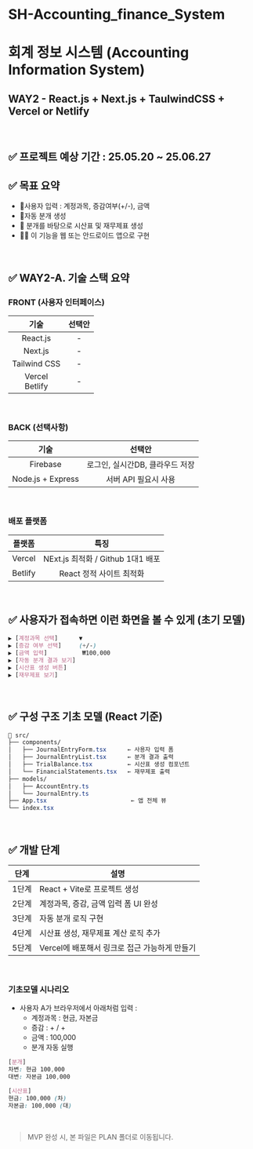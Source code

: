 # SH-Accounting_finance_System
# 회계 정보 시스템 (Accounting Information System)
## WAY2 - React.js + Next.js + TaulwindCSS + Vercel or Netlify

<br>

## ✅ 프로젝트 예상 기간 : 25.05.20 ~ 25.06.27

## ✅ 목표 요약 
  - 📌사용자 입력 : 계정과목, 증감여부(+/-), 금액
  - 📌자동 분개 생성
  - 📌 분개를 바탕으로 시산표 및 재무제표 생성
  - 📌📌 이 기능을 웹 또는 안드로이드 앱으로 구현

<br>

## ✅ WAY2-A. 기술 스택 요약

### FRONT (사용자 인터페이스)
| 기술 | 선택안 | 
| :---: | :---: | 
React.js | -
Next.js | - 
Tailwind CSS | -
Vercel <br> Betlify | - 

<br>

### BACK (선택사항)
| 기술 | 선택안 |
| :---: | :---: |
Firebase | 로그인, 실시간DB, 클라우드 저장
Node.js + Express | 서버 API 필요시 사용

<br>

### 배포 플랫폼 
| 플랫폼 | 특징 |
| :---: | :---: | 
Vercel | NExt.js 최적화 / Github 1대1 배포
Betlify | React 정적 사이트 최적화

<br>

## ✅ 사용자가 접속하면 이런 화면을 볼 수 있게 (초기 모델)
```scss
▶ [계정과목 선택]      ▼
▶ [증감 여부 선택]     (+/-)
▶ [금액 입력]          ₩100,000
▶ [자동 분개 결과 보기]
▶ [시산표 생성 버튼]
▶ [재무제표 보기]
```

<br>

## ✅ 구성 구조 기초 모델 (React 기준)
```css
📁 src/
├── components/
│   ├── JournalEntryForm.tsx      ← 사용자 입력 폼
│   ├── JournalEntryList.tsx      ← 분개 결과 출력
│   ├── TrialBalance.tsx          ← 시산표 생성 컴포넌트
│   └── FinancialStatements.tsx   ← 재무제표 출력
├── models/
│   ├── AccountEntry.ts
│   └── JournalEntry.ts
├── App.tsx                        ← 앱 전체 뷰
└── index.tsx
```

<br>

## ✅ 개발 단계

| 단계  | 설명                           |
| --- | ---------------------------- |
| 1단계 | React + Vite로 프로젝트 생성        |
| 2단계 | 계정과목, 증감, 금액 입력 폼 UI 완성      |
| 3단계 | 자동 분개 로직 구현                  |
| 4단계 | 시산표 생성, 재무제표 계산 로직 추가        |
| 5단계 | Vercel에 배포해서 링크로 접근 가능하게 만들기 |

<br>

### 기초모델 시나리오
* 사용자 A가 브라우저에서 아래처럼 입력 : 
    - 계정과목 : 현금, 자본금
    - 증감 : + / +
    - 금액 : 100,000
  - 분개 자동 실행
```css
[분개]
차변: 현금 100,000
대변: 자본금 100,000

[시산표]
현금: 100,000 (차)
자본금: 100,000 (대)
```
<br>

> MVP 완성 시, 본 파일은 PLAN 폴더로 이동됩니다.
